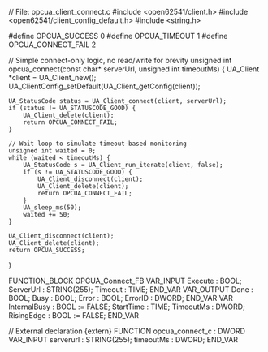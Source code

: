 // File: opcua_client_connect.c
#include <open62541/client.h>
#include <open62541/client_config_default.h>
#include <string.h>

#define OPCUA_SUCCESS 0
#define OPCUA_TIMEOUT 1
#define OPCUA_CONNECT_FAIL 2

// Simple connect-only logic, no read/write for brevity
unsigned int opcua_connect(const char* serverUrl, unsigned int timeoutMs) {
    UA_Client *client = UA_Client_new();
    UA_ClientConfig_setDefault(UA_Client_getConfig(client));

    UA_StatusCode status = UA_Client_connect(client, serverUrl);
    if (status != UA_STATUSCODE_GOOD) {
        UA_Client_delete(client);
        return OPCUA_CONNECT_FAIL;
    }

    // Wait loop to simulate timeout-based monitoring
    unsigned int waited = 0;
    while (waited < timeoutMs) {
        UA_StatusCode s = UA_Client_run_iterate(client, false);
        if (s != UA_STATUSCODE_GOOD) {
            UA_Client_disconnect(client);
            UA_Client_delete(client);
            return OPCUA_CONNECT_FAIL;
        }
        UA_sleep_ms(50);
        waited += 50;
    }

    UA_Client_disconnect(client);
    UA_Client_delete(client);
    return OPCUA_SUCCESS;
}


FUNCTION_BLOCK OPCUA_Connect_FB
VAR_INPUT
    Execute     : BOOL;
    ServerUrl   : STRING(255);
    Timeout     : TIME;
END_VAR
VAR_OUTPUT
    Done        : BOOL;
    Busy        : BOOL;
    Error       : BOOL;
    ErrorID     : DWORD;
END_VAR
VAR
    InternalBusy   : BOOL := FALSE;
    StartTime      : TIME;
    TimeoutMs      : DWORD;
    RisingEdge     : BOOL := FALSE;
END_VAR

// External declaration
{extern}
FUNCTION opcua_connect_c : DWORD
VAR_INPUT
    serverurl : STRING(255);
    timeoutMs : DWORD;
END_VAR
